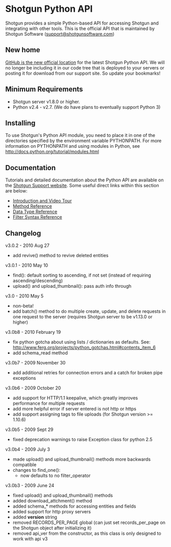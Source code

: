 # Shotgun Python API

Shotgun provides a simple Python-based API for accessing Shotgun and integrating with other tools. This is the official API that is maintained by Shotgun Software (support@shotgunsoftware.com)

## New home

[GitHub is the new official location](http://github.com/shotgunsoftware/python-api) for the latest Shotgun Python API. We will no longer be including it in our code tree that is deployed to your servers or posting it for download from our support site. So update your bookmarks!

## Minimum Requirements
- Shotgun server v1.8.0 or higher.
- Python v2.4 - v2.7. (We do have plans to eventually support Python 3)

## Installing
To use Shotgun's Python API module, you need to place it in one of the directories specified by the environment variable PYTHONPATH. For more information on PYTHONPATH and using modules in Python, see http://docs.python.org/tutorial/modules.html

## Documentation
Tutorials and detailed documentation about the Python API are available on the [Shotgun Support website](https://support.shotgunsoftware.com/forums/48807-developer-api-info). 
Some useful direct links within this section are below:

- [Introduction and Video Tour](https://support.shotgunsoftware.com/entries/38181-api-introduction-video-tour)  
- [Method Reference](https://support.shotgunsoftware.com/entries/21668-reference-methods)  
- [Data Type Reference](https://support.shotgunsoftware.com/entries/38362-reference-data-types)  
- [Filter Syntax Reference](https://support.shotgunsoftware.com/entries/38359-reference-filter-syntax)  

## Changelog
v3.0.2 - 2010 Aug 27

  + add revive() method to revive deleted entities

v3.0.1 - 2010 May 10

  + find(): default sorting to ascending, if not set (instead of requiring ascending/descending)
  + upload() and upload_thumbnail(): pass auth info through

v3.0 - 2010 May 5 

  + non-beta! 
  + add batch() method to do multiple create, update, and delete requests in one 
      request to the server (requires Shotgun server to be v1.13.0 or higher)

v3.0b8 - 2010 February 19 

  + fix python gotcha about using lists / dictionaries as defaults. 
      See: http://www.ferg.org/projects/python_gotchas.html#contents_item_6 
  + add schema_read method

v3.0b7 - 2009 November 30 

  + add additional retries for connection errors and a catch for broken pipe exceptions

v3.0b6 - 2009 October 20 

  + add support for HTTP/1.1 keepalive, which greatly improves performance for multiple requests 
  + add more helpful error if server entered is not http or https 
  + add support assigning tags to file uploads (for Shotgun version >= 1.10.6)

v3.0b5 - 2009 Sept 29 

  + fixed deprecation warnings to raise Exception class for python 2.5

v3.0b4 - 2009 July 3 

  + made upload() and upload_thumbnail() methods more backwards compatible 
  + changes to find_one(): 
    + now defaults to no filter_operator

v3.0b3 - 2009 June 24

  + fixed upload() and upload_thumbnail() methods
  + added download_attchment() method
  + added schema_* methods for accessing entities and fields
  + added support for http proxy servers
  + added __version__ string
  + removed RECORDS_PER_PAGE global (can just set records_per_page on the Shotgun object after initializing it)
  + removed api_ver from the constructor, as this class is only designed to work with api v3
